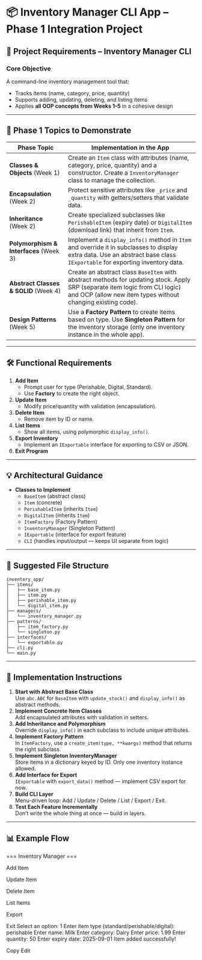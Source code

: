 # 📦 Inventory Manager CLI App – Phase 1 Integration Project

## **📌 Project Requirements – Inventory Manager CLI**

### **Core Objective**
A command-line inventory management tool that:
- Tracks items (name, category, price, quantity)
- Supports adding, updating, deleting, and listing items
- Applies **all OOP concepts from Weeks 1–5** in a cohesive design

---

## **🎯 Phase 1 Topics to Demonstrate**

| Phase Topic | Implementation in the App |
|-------------|----------------------------|
| **Classes & Objects** (Week 1) | Create an `Item` class with attributes (name, category, price, quantity) and a constructor. Create a `InventoryManager` class to manage the collection. |
| **Encapsulation** (Week 2) | Protect sensitive attributes like `_price` and `_quantity` with getters/setters that validate data. |
| **Inheritance** (Week 2) | Create specialized subclasses like `PerishableItem` (expiry date) or `DigitalItem` (download link) that inherit from `Item`. |
| **Polymorphism & Interfaces** (Week 3) | Implement a `display_info()` method in `Item` and override it in subclasses to display extra data. Use an abstract base class `IExportable` for exporting inventory data. |
| **Abstract Classes & SOLID** (Week 4) | Create an abstract class `BaseItem` with abstract methods for updating stock. Apply SRP (separate item logic from CLI logic) and OCP (allow new item types without changing existing code). |
| **Design Patterns** (Week 5) | Use a **Factory Pattern** to create items based on type. Use **Singleton Pattern** for the inventory storage (only one inventory instance in the whole app). |

---

## **🛠 Functional Requirements**
1. **Add Item**  
   - Prompt user for type (Perishable, Digital, Standard).  
   - Use **Factory** to create the right object.
2. **Update Item**  
   - Modify price/quantity with validation (encapsulation).
3. **Delete Item**  
   - Remove item by ID or name.
4. **List Items**  
   - Show all items, using polymorphic `display_info()`.
5. **Export Inventory**  
   - Implement an `IExportable` interface for exporting to CSV or JSON.
6. **Exit Program**  

---

## **💡 Architectural Guidance**
- **Classes to Implement**
  - `BaseItem` (abstract class)
  - `Item` (concrete)
  - `PerishableItem` (inherits `Item`)
  - `DigitalItem` (inherits `Item`)
  - `ItemFactory` (Factory Pattern)
  - `InventoryManager` (Singleton Pattern)
  - `IExportable` (interface for export feature)
  - `CLI` (handles input/output — keeps UI separate from logic)

---

## 📂 Suggested File Structure


```plaintext
inventory_app/
├── items/
│   ├── base_item.py
│   ├── item.py
│   ├── perishable_item.py
│   └── digital_item.py
├── managers/
│   └── inventory_manager.py
├── patterns/
│   ├── item_factory.py
│   └── singleton.py
├── interfaces/
│   └── exportable.py
├── cli.py
└── main.py
```

---

## **🚀 Implementation Instructions**
1. **Start with Abstract Base Class**  
   Use `abc.ABC` for `BaseItem` with `update_stock()` and `display_info()` as abstract methods.
2. **Implement Concrete Item Classes**  
   Add encapsulated attributes with validation in setters.
3. **Add Inheritance and Polymorphism**  
   Override `display_info()` in each subclass to include unique attributes.
4. **Implement Factory Pattern**  
   In `ItemFactory`, use a `create_item(type, **kwargs)` method that returns the right subclass.
5. **Implement Singleton InventoryManager**  
   Store items in a dictionary keyed by ID. Only one inventory instance allowed.
6. **Add Interface for Export**  
   `IExportable` with `export_data()` method — implement CSV export for now.
7. **Build CLI Layer**  
   Menu-driven loop: Add / Update / Delete / List / Export / Exit.
8. **Test Each Feature Incrementally**  
   Don’t write the whole thing at once — build in layers.

---

## **📊 Example Flow**
=== Inventory Manager ===

Add Item

Update Item

Delete Item

List Items

Export

Exit
Select an option: 1
Enter item type (standard/perishable/digital): perishable
Enter name: Milk
Enter category: Dairy
Enter price: 1.99
Enter quantity: 50
Enter expiry date: 2025-09-01
Item added successfully!

Copy
Edit

